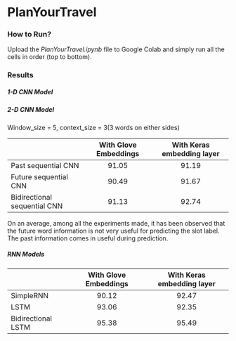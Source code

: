 # PlanYourTravel


### **How to Run?**
Upload the _*PlanYourTravel.ipynb*_ file to Google Colab and simply run all the cells in order (top to bottom).

### **Results**

##### 1-D CNN Model



##### 2-D CNN Model

Window_size = 5, context_size = 3(3 words on either sides)

|                              | With Glove Embeddings        | With Keras embedding layer   |
|------------------------------|:----------------------------:|:----------------------------:|
| Past sequential CNN          | 91.05                        | 91.19                        |
| Future sequential CNN        | 90.49                        | 91.67                        |
| Bidirectional sequential CNN | 91.13                        | 92.74                        |

On an average, among all the experiments made, it has been observed that the future word information is not very useful for predicting the slot label. The past information comes in useful during prediction.

##### RNN Models

|                              | With Glove Embeddings        | With Keras embedding layer   |
|------------------------------|:----------------------------:|:----------------------------:|
| SimpleRNN                    | 90.12                        | 92.47                        |
| LSTM                         | 93.06                        | 92.35                        |
| Bidirectional LSTM           | 95.38                        | 95.49                        |

